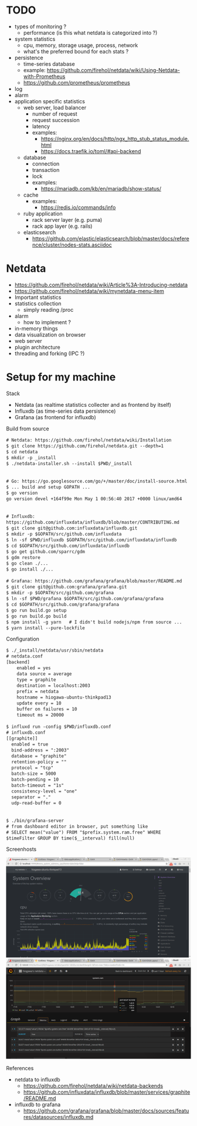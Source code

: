 <!--
{
  "title": "Sytem Monitoring Architecture",
  "date": "2017-05-02T11:37:01+09:00",
  "category": "",
  "tags": ["linux", "monitoring"],
  "draft": true
}
-->

# TODO

- types of monitoring ?
  - performance (is this what netdata is categorized into ?)
- system statistics
  - cpu, memory, storage usage, process, network
  - what's the preferred bound for each stats ?
- persistence
  - time-series database
  - example: https://github.com/firehol/netdata/wiki/Using-Netdata-with-Prometheus
  - https://github.com/prometheus/prometheus
- log
- alarm
- application specific statistics
  - web server, load balancer
    - number of request
    - request succession
    - latency
    - examples:
      - https://nginx.org/en/docs/http/ngx_http_stub_status_module.html
      - https://docs.traefik.io/toml/#api-backend
  - database
    - connection
    - transaction
    - lock
    - examples:
      - https://mariadb.com/kb/en/mariadb/show-status/
  - cache
    - examples:
      - https://redis.io/commands/info
  - ruby application
    - rack server layer (e.g. puma)
    - rack app layer (e.g. rails)
  - elasticsearch
    - https://github.com/elastic/elasticsearch/blob/master/docs/reference/cluster/nodes-stats.asciidoc


# Netdata

- https://github.com/firehol/netdata/wiki/Article%3A-Introducing-netdata
- https://github.com/firehol/netdata/wiki/mynetdata-menu-item
- Important statistics
- statistics collection
  - simply reading /proc
- alarm
  - how to implement ?
- in-memory things
- data visualization on browser
- web server
- plugin architecture
- threading and forking (IPC ?)


# Setup for my machine

Stack

- Netdata (as realtime statistics collecter and as frontend by itself)
- Influxdb (as time-series data persistence)
- Grafana (as frontend for influxdb)


Build from source

```
# Netdata: https://github.com/firehol/netdata/wiki/Installation
$ git clone https://github.com/firehol/netdata.git --depth=1
$ cd netdata
$ mkdir -p _install
$ ./netdata-installer.sh --install $PWD/_install


# Go: https://go.googlesource.com/go/+/master/doc/install-source.html
$ ... build and setup GOPATH ...
$ go version
go version devel +164f99e Mon May 1 00:56:40 2017 +0000 linux/amd64


# Influxdb: https://github.com/influxdata/influxdb/blob/master/CONTRIBUTING.md
$ git clone git@github.com:influxdata/influxdb.git
$ mkdir -p $GOPATH/src/github.com/influxdata
$ ln -sf $PWD/influxdb $GOPATH/src/github.com/influxdata/influxdb
$ cd $GOPATH/src/github.com/influxdata/influxdb
$ go get github.com/sparrc/gdm
$ gdm restore
$ go clean ./...
$ go install ./...

# Grafana: https://github.com/grafana/grafana/blob/master/README.md
$ git clone git@github.com:grafana/grafana.git
$ mkdir -p $GOPATH/src/github.com/grafana
$ ln -sf $PWD/grafana $GOPATH/src/github.com/grafana/grafana
$ cd $GOPATH/src/github.com/grafana/grafana
$ go run build.go setup
$ go run build.go build
$ npm install -g yarn   # I didn't build nodejs/npm from source ...
$ yarn install --pure-lockfile
```  


Configuration

```
$ ./_install/netdata/usr/sbin/netdata
# netdata.conf
[backend]
	enabled = yes
	data source = average
	type = graphite
	destination = localhost:2003
	prefix = netdata
	hostname = hiogawa-ubuntu-thinkpad13
	update every = 10
	buffer on failures = 10
	timeout ms = 20000

$ influxd run -config $PWD/influxdb.conf
# influxdb.conf
[[graphite]]
  enabled = true
  bind-address = ":2003"
  database = "graphite"
  retention-policy = ""
  protocol = "tcp"
  batch-size = 5000
  batch-pending = 10
  batch-timeout = "1s"
  consistency-level = "one"
  separator = "."
  udp-read-buffer = 0


$ ./bin/grafana-server
# from dashboard editor in browser, put something like
# SELECT mean("value") FROM "$prefix.system.ram.free" WHERE $timeFilter GROUP BY time($__interval) fill(null)
```


Screenhosts

![](../assets/2017-05-07-netdata.png)
![](../assets/2017-05-07-grafana.png)


References

- netdata to influxdb
  - https://github.com/firehol/netdata/wiki/netdata-backends
  - https://github.com/influxdata/influxdb/blob/master/services/graphite/README.md
- influxdb to grafana
  - https://github.com/grafana/grafana/blob/master/docs/sources/features/datasources/influxdb.md
